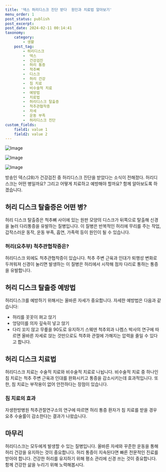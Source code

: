 ```yaml
---
title: '덱스 허리디스크 진단 받다  원인과 치료법 알아보기'
menu_order: 1
post_status: publish
post_excerpt: 
post_date: 2024-02-11 00:14:41
taxonomy:
    category:
        - 생활
    post_tag:
        - 허리디스크
        -  덱스
        -  건강검진
        -  허리 통증
        -  척추뼈
        -  디스크
        -  허리 건강
        -  침 치료
        -  비수술적 치료
        -  예방법
        -  치료법
        -  허리디스크 탈출증
        -  척추관협착증
        -  자세
        -  운동 부족
        -  허리디스크 진단
custom_fields:
    field1: value 1
    field2: value 2
---
```


![Image](https://imgnews.pstatic.net/image/011/2024/02/10/0004298192_001_20240210130801014.jpg?type=w647)

![Image](https://imgnews.pstatic.net/image/011/2024/02/10/0004298192_002_20240210130801052.jpg?type=w647)

![Image](https://imgnews.pstatic.net/image/011/2024/02/10/0004298192_003_20240210130801091.jpg?type=w647)

방송인 덱스(28)가 건강검진 중 허리디스크 진단을 받았다는 소식이 전해졌다. 허리디스크는 어떤 병일까요? 그리고 어떻게 치료하고 예방해야 할까요? 함께 알아보도록 하겠습니다.
## 허리 디스크 탈출증은 어떤 병?
허리 디스크 탈출증은 척추뼈 사이에 있는 원판 모양의 디스크가 뒤쪽으로 탈출해 신경을 눌러 다리통증을 유발하는 질병입니다. 이 질병은 반복적인 허리에 무리를 주는 작업, 갑작스러운 동작, 운동 부족, 흡연, 가족력 등이 원인이 될 수 있습니다.
### 허리(요추부) 척추관협착증은?
허리디스크 외에도 척추관협착증이 있습니다. 척추 주변 근육과 인대가 퇴행성 변화로 두꺼워져 신경이 눌리면 발생하는 이 질병은 허리에서 시작해 점차 다리로 통하는 통증을 유발합니다.
## 허리 디스크 탈출증 예방법
허리디스크를 예방하기 위해서는 올바른 자세가 중요합니다. 자세한 예방법은 다음과 같습니다:
- 허리를 꼿꼿이 펴고 앉기
- 엉덩이를 의자 깊숙히 넣고 앉기
- 다리 꼬지 않고 무릎을 90도로 유지하기
스웨덴 척추외과 나켐스 박사의 연구에 따르면 올바른 자세로 앉는 것만으로도 척추와 관절에 가해지는 압력을 줄일 수 있다고 합니다.
## 허리 디스크 치료법
허리디스크 치료는 수술적 치료와 비수술적 치료로 나뉩니다. 비수술적 치료 중 하나인 침 치료는 척추 주변 근육과 인대를 완화시키고 통증을 감소시키는데 효과적입니다. 또한, 침 치료는 부작용이 없어 안전하다는 장점이 있습니다.
### 침 치료의 효과
자생한방병원 척추관절연구소의 연구에 따르면 허리 통증 환자가 침 치료를 받을 경우 요추 수술률이 감소한다는 결과가 나왔습니다.
## 마무리
허리디스크는 모두에게 발생할 수 있는 질병입니다. 올바른 자세와 꾸준한 운동을 통해 허리 건강을 유지하는 것이 중요합니다. 허리 통증이 지속된다면 빠른 전문적인 진료를 받아야 합니다. 건강한 허리를 유지하기 위해 평소 관리에 신경 쓰는 것이 중요합니다. 함께 건강한 삶을 누리기 위해 노력해봅시다.
